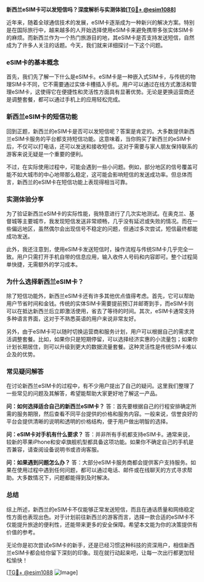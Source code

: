 **新西兰eSIM卡可以发短信吗？深度解析与实测体验[[TG💪+ @esim1088](https://t.me/s/esim1088)]**

近年来，随着全球通信技术的发展，eSIM卡逐渐成为一种新兴的解决方案。特别是在国际旅行中，越来越多的人开始选择使用eSIM卡来避免携带多张实体SIM卡的麻烦。而新西兰作为一个热门旅游目的地，其eSIM卡是否支持发送短信，自然成为了许多人关注的话题。今天，我们就来详细探讨一下这个问题。

### eSIM卡的基本概念

首先，我们先了解一下什么是eSIM卡。eSIM卡是一种嵌入式SIM卡，与传统的物理SIM卡不同，它不需要通过实体卡槽插入手机。用户可以通过在线方式激活和管理eSIM卡，这使得它在便捷性和灵活性方面具有显著优势。无论是更换运营商还是调整套餐，都可以通过手机上的应用轻松完成。

### 新西兰eSIM卡的短信功能

回到正题，新西兰的eSIM卡是否可以发短信呢？答案是肯定的。大多数提供新西兰eSIM卡服务的平台都支持短信功能。这意味着，当你购买了新西兰的eSIM卡后，不仅可以打电话，还可以发送和接收短信。这对于需要与家人朋友保持联系的游客来说无疑是一个重要的便利。

不过，在实际使用过程中，可能会遇到一些小问题。例如，部分地区的信号覆盖可能不如大城市的中心地带那么稳定，这可能会影响短信的发送成功率。但总体而言，新西兰的eSIM卡在短信功能上表现得相当可靠。

### 实测体验分享

为了验证新西兰eSIM卡的实际性能，我特意进行了几次实地测试。在奥克兰、基督城等主要城市，我发现短信发送非常顺畅，几乎没有延迟或失败的情况。而在一些偏远地区，虽然偶尔会出现信号不稳定的问题，但通过多次尝试，短信最终都能成功发送。

此外，我还注意到，使用eSIM卡发送短信时，操作流程与传统SIM卡几乎完全一致。用户只需打开手机自带的信息应用，输入收件人号码和内容即可。整个过程简单快捷，无需额外的学习成本。

### 为什么选择新西兰eSIM卡？

除了短信功能外，新西兰eSIM卡还有许多其他优点值得考虑。首先，它可以帮助用户节省时间和金钱。传统的实体SIM卡需要提前预订并邮寄到手，而eSIM卡则可以在抵达新西兰后立即激活使用，省去了等待的时间。其次，eSIM卡通常支持多种语言界面，这对于不熟悉英语的用户来说非常友好。

另外，由于eSIM卡可以随时切换运营商和服务计划，用户可以根据自己的需求灵活调整套餐。比如，如果你只是短期停留，可以选择经济实惠的小流量包；如果你计划长期居住，则可以升级到更大的数据流量套餐。这种灵活性是传统SIM卡难以企及的优势。

### 常见疑问解答

在讨论新西兰eSIM卡的过程中，有不少用户提出了自己的疑问。这里我们整理了一些常见的问题及其解答，希望能帮助大家更好地了解这一产品。

**问：如何选择适合自己的新西兰eSIM卡？**
答：首先要根据自己的行程安排确定所需的服务期限，然后查看不同平台提供的价格和服务内容。一般来说，信誉良好的平台会提供清晰的说明和透明的价格结构，便于用户做出明智的选择。

**问：eSIM卡对手机有什么要求？**
答：并非所有手机都支持eSIM卡。通常来说，较新的苹果iPhone和安卓旗舰机型都具备这项功能。如果你不确定自己的手机是否兼容，请查阅设备说明书或咨询客服。

**问：如果遇到问题怎么办？**
答：大部分eSIM卡服务商都会提供客户支持服务。如果在使用过程中遇到任何问题，都可以通过电话、邮件或在线聊天的方式寻求帮助。大多数情况下，问题都能得到及时解决。

### 总结

综上所述，新西兰的eSIM卡不仅能够正常发送短信，而且在通话质量和网络稳定性方面也表现出色。对于计划前往新西兰的游客而言，选择一款合适的eSIM卡不仅能提升旅途的便利性，还能带来更多的安全保障。希望本文能为你的决策提供有价值的参考。

无论你是初次尝试eSIM卡的新手，还是已经习惯这种科技的资深用户，相信新西兰eSIM卡都会给你留下深刻的印象。现在就行动起来吧，让每一次出行都更加轻松愉快！

[[TG💪+ @esim1088](https://t.me/s/esim1088) ![Image](https://i.postimg.cc/4NQfJmqS/Snipaste-2025-05-13-00-14-12.png)]